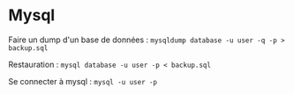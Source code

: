 Mysql
=====

Faire un dump d'un base de données : `mysqldump database -u user -q -p > backup.sql`

Restauration : `mysql database -u user -p < backup.sql`

Se connecter à mysql : `mysql -u user -p`
